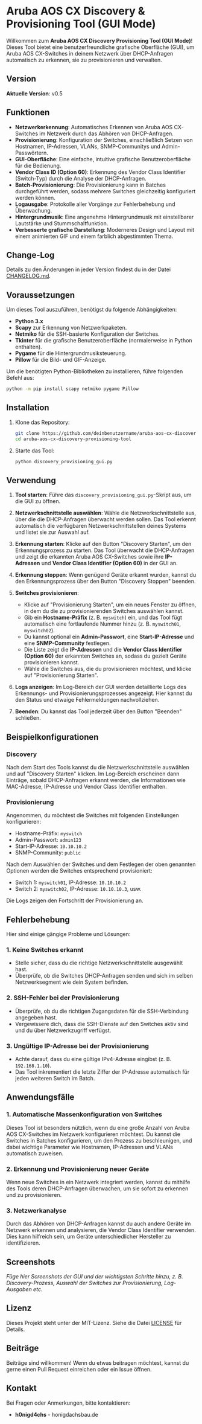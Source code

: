 
# Aruba AOS CX Discovery & Provisioning Tool (GUI Mode)

Willkommen zum **Aruba AOS CX Discovery Provisioning Tool (GUI Mode)**! Dieses Tool bietet eine benutzerfreundliche grafische Oberfläche (GUI), um Aruba AOS CX-Switches in deinem Netzwerk über DHCP-Anfragen automatisch zu erkennen, sie zu provisionieren und verwalten.

## Version

**Aktuelle Version**: v0.5

## Funktionen

- **Netzwerkerkennung**: Automatisches Erkennen von Aruba AOS CX-Switches im Netzwerk durch das Abhören von DHCP-Anfragen.
- **Provisionierung**: Konfiguration der Switches, einschließlich Setzen von Hostnamen, IP-Adressen, VLANs, SNMP-Communitys und Admin-Passwörtern.
- **GUI-Oberfläche**: Eine einfache, intuitive grafische Benutzeroberfläche für die Bedienung.
- **Vendor Class ID (Option 60)**: Erkennung des Vendor Class Identifier (Switch-Typ) durch die Analyse der DHCP-Anfragen.
- **Batch-Provisionierung**: Die Provisionierung kann in Batches durchgeführt werden, sodass mehrere Switches gleichzeitig konfiguriert werden können.
- **Logausgabe**: Protokolle aller Vorgänge zur Fehlerbehebung und Überwachung.
- **Hintergrundmusik**: Eine angenehme Hintergrundmusik mit einstellbarer Lautstärke und Stummschaltfunktion.
- **Verbesserte grafische Darstellung**: Moderneres Design und Layout mit einem animierten GIF und einem farblich abgestimmten Thema.

## Change-Log

Details zu den Änderungen in jeder Version findest du in der Datei [CHANGELOG.md](CHANGELOG.md).

## Voraussetzungen

Um dieses Tool auszuführen, benötigst du folgende Abhängigkeiten:

- **Python 3.x**
- **Scapy** zur Erkennung von Netzwerkpaketen.
- **Netmiko** für die SSH-basierte Konfiguration der Switches.
- **Tkinter** für die grafische Benutzeroberfläche (normalerweise in Python enthalten).
- **Pygame** für die Hintergrundmusiksteuerung.
- **Pillow** für die Bild- und GIF-Anzeige.

Um die benötigten Python-Bibliotheken zu installieren, führe folgenden Befehl aus:

```bash
python -m pip install scapy netmiko pygame Pillow
```

## Installation

1. Klone das Repository:

    ```bash
    git clone https://github.com/deinbenutzername/aruba-aos-cx-discovery-provisioning-tool.git
    cd aruba-aos-cx-discovery-provisioning-tool
    ```

2. Starte das Tool:

    ```bash
    python discovery_provisioning_gui.py
    ```

## Verwendung

1. **Tool starten**: Führe das `discovery_provisioning_gui.py`-Skript aus, um die GUI zu öffnen.

2. **Netzwerkschnittstelle auswählen**: Wähle die Netzwerkschnittstelle aus, über die die DHCP-Anfragen überwacht werden sollen. Das Tool erkennt automatisch die verfügbaren Netzwerkschnittstellen deines Systems und listet sie zur Auswahl auf.

3. **Erkennung starten**: Klicke auf den Button "Discovery Starten", um den Erkennungsprozess zu starten. Das Tool überwacht die DHCP-Anfragen und zeigt die erkannten Aruba AOS CX-Switches sowie ihre **IP-Adressen** und **Vendor Class Identifier (Option 60)** in der GUI an.

4. **Erkennung stoppen**: Wenn genügend Geräte erkannt wurden, kannst du den Erkennungsprozess über den Button "Discovery Stoppen" beenden.

5. **Switches provisionieren**:
   - Klicke auf "Provisionierung Starten", um ein neues Fenster zu öffnen, in dem du die zu provisionierenden Switches auswählen kannst.
   - Gib ein **Hostname-Präfix** (z. B. `myswitch`) ein, und das Tool fügt automatisch eine fortlaufende Nummer hinzu (z. B. `myswitch01`, `myswitch02`).
   - Du kannst optional ein **Admin-Passwort**, eine **Start-IP-Adresse** und eine **SNMP-Community** festlegen.
   - Die Liste zeigt die **IP-Adressen** und die **Vendor Class Identifier (Option 60)** der erkannten Switches an, sodass du gezielt Geräte provisionieren kannst.
   - Wähle die Switches aus, die du provisionieren möchtest, und klicke auf "Provisionierung Starten".

6. **Logs anzeigen**: Im Log-Bereich der GUI werden detaillierte Logs des Erkennungs- und Provisionierungsprozesses angezeigt. Hier kannst du den Status und etwaige Fehlermeldungen nachvollziehen.

7. **Beenden**: Du kannst das Tool jederzeit über den Button "Beenden" schließen.

## Beispielkonfigurationen

### Discovery
Nach dem Start des Tools kannst du die Netzwerkschnittstelle auswählen und auf "Discovery Starten" klicken. Im Log-Bereich erscheinen dann Einträge, sobald DHCP-Anfragen erkannt werden, die Informationen wie MAC-Adresse, IP-Adresse und Vendor Class Identifier enthalten.

### Provisionierung
Angenommen, du möchtest die Switches mit folgenden Einstellungen konfigurieren:

- Hostname-Präfix: `myswitch`
- Admin-Passwort: `admin123`
- Start-IP-Adresse: `10.10.10.2`
- SNMP-Community: `public`

Nach dem Auswählen der Switches und dem Festlegen der oben genannten Optionen werden die Switches entsprechend provisioniert:

- Switch 1: `myswitch01`, IP-Adresse: `10.10.10.2`
- Switch 2: `myswitch02`, IP-Adresse: `10.10.10.3`, usw.

Die Logs zeigen den Fortschritt der Provisionierung an.

## Fehlerbehebung

Hier sind einige gängige Probleme und Lösungen:

### 1. **Keine Switches erkannt**
- Stelle sicher, dass du die richtige Netzwerkschnittstelle ausgewählt hast.
- Überprüfe, ob die Switches DHCP-Anfragen senden und sich im selben Netzwerksegment wie dein System befinden.

### 2. **SSH-Fehler bei der Provisionierung**
- Überprüfe, ob du die richtigen Zugangsdaten für die SSH-Verbindung angegeben hast.
- Vergewissere dich, dass die SSH-Dienste auf den Switches aktiv sind und du über Netzwerkzugriff verfügst.

### 3. **Ungültige IP-Adresse bei der Provisionierung**
- Achte darauf, dass du eine gültige IPv4-Adresse eingibst (z. B. `192.168.1.10`).
- Das Tool inkrementiert die letzte Ziffer der IP-Adresse automatisch für jeden weiteren Switch im Batch.

## Anwendungsfälle

### 1. **Automatische Massenkonfiguration von Switches**
Dieses Tool ist besonders nützlich, wenn du eine große Anzahl von Aruba AOS CX-Switches im Netzwerk konfigurieren möchtest. Du kannst die Switches in Batches konfigurieren, um den Prozess zu beschleunigen, und dabei wichtige Parameter wie Hostnamen, IP-Adressen und VLANs automatisch zuweisen.

### 2. **Erkennung und Provisionierung neuer Geräte**
Wenn neue Switches in ein Netzwerk integriert werden, kannst du mithilfe des Tools deren DHCP-Anfragen überwachen, um sie sofort zu erkennen und zu provisionieren.

### 3. **Netzwerkanalyse**
Durch das Abhören von DHCP-Anfragen kannst du auch andere Geräte im Netzwerk erkennen und analysieren, die Vendor Class Identifier verwenden. Dies kann hilfreich sein, um Geräte unterschiedlicher Hersteller zu identifizieren.

## Screenshots

*Füge hier Screenshots der GUI und der wichtigsten Schritte hinzu, z. B. Discovery-Prozess, Auswahl der Switches zur Provisionierung, Log-Ausgaben etc.*

## Lizenz

Dieses Projekt steht unter der MIT-Lizenz. Siehe die Datei [LICENSE](LICENSE) für Details.

## Beiträge

Beiträge sind willkommen! Wenn du etwas beitragen möchtest, kannst du gerne einen Pull Request einreichen oder ein Issue öffnen.

## Kontakt

Bei Fragen oder Anmerkungen, bitte kontaktieren:

- **h0nigd4chs** - honigdachsbau.de

